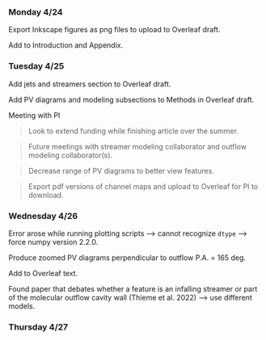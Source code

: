 ### Monday 4/24

Export Inkscape figures as png files to upload to Overleaf draft.

Add to Introduction and Appendix.

### Tuesday 4/25

Add jets and streamers section to Overleaf draft.

Add PV diagrams and modeling subsections to Methods in Overleaf draft.

Meeting with PI

> Look to extend funding while finishing article over the summer.

> Future meetings with streamer modeling collaborator and outflow modeling collaborator(s).

> Decrease range of PV diagrams to better view features.

> Export pdf versions of channel maps and upload to Overleaf for PI to download.

### Wednesday 4/26 

Error arose while running plotting scripts --> cannot recognize `dtype` --> force numpy version 2.2.0.

Produce zoomed PV diagrams perpendicular to outflow P.A. = 165 deg. 

Add to Overleaf text. 

Found paper that debates whether a feature is an infalling streamer or part of the molecular outflow cavity wall (Thieme et al. 2022) --> use different models. 

### Thursday 4/27 

